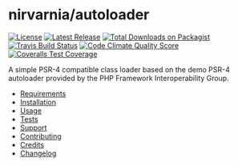
# nirvarnia/autoloader

[![License](https://img.shields.io/github/license/nirvarnia/autoloader.svg?colorA=333333&colorB=0099ff&style=flat-square)](LICENSE.md)
[![Latest Release](https://img.shields.io/github/release/nirvarnia/autoloader.svg?colorA=333333&colorB=0099ff&style=flat-square)](https://github.com/nirvarnia/autoloader/releases)
[![Total Downloads on Packagist](https://img.shields.io/packagist/dt/nirvarnia/autoloader.svg?colorA=333333&colorB=0099ff&style=flat-square)](https://packagist.org/packages/nirvarnia/autoloader)
[![Travis Build Status](https://img.shields.io/travis/nirvarnia/autoloader/master.svg?colorA=333333&colorB=0099ff&style=flat-square)](https://travis-ci.org/nirvarnia/autoloader)
[![Code Climate Quality Score](https://img.shields.io/codeclimate/github/nirvarnia/autoloader.svg?label=linting&colorA=333333&&colorB=0099ff&style=flat-square)](https://codeclimate.com/github/nirvarnia/autoloader)
[![Coveralls Test Coverage](https://img.shields.io/coveralls/nirvarnia/autoloader.svg?colorA=333333&colorB=0099ff&style=flat-square)](https://coveralls.io/github/nirvarnia/autoloader)

A simple PSR-4 compatible class loader based on the demo PSR-4 autoloader provided by the PHP Framework Interoperability Group.

* [Requirements](https://github.com/nirvarnia/docs/blob/master/src/v1/requirements.md)
* [Installation](https://github.com/nirvarnia/docs/blob/master/src/v1/installation.md)
* [Usage](https://github.com/nirvarnia/docs/blob/master/src/v1/api/autoloader.md)
* [Tests](https://github.com/nirvarnia/docs/blob/master/src/v1/tests.md)
* [Support](https://github.com/nirvarnia/docs/blob/master/src/support.md)
* [Contributing](https://github.com/nirvarnia/docs/blob/master/src/contributing.md)
* [Credits](https://github.com/nirvarnia/docs/blob/master/src/credits.md)
* [Changelog](https://github.com/nirvarnia/docs/blob/master/src/changelog.md)
